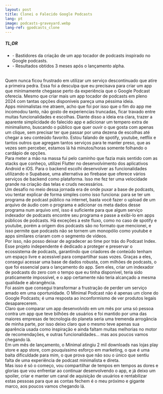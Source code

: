 ```yaml
---
layout: post
title: Clonei o Falecido Google Podcasts
lang: pt
image: podcasts-graveyard.webp
lang-ref: gpodcasts_clone
---
```


##### **TL;DR**

- \- Bastidores da criação de um app tocador de podcasts inspirado no Google
  podcasts.
- \- Resultados obtidos 3 meses após o lançamento alpha.

<br />
Quem nunca ficou frustrado em utilizar um serviço descontinuado que atire a primeira pedra. Essa foi a desculpa que eu precisava para criar um app que minimamente chegasse perto da experiência que o Google Podcast oferecia. Mesmo que criar mais um app tocador de podcasts em pleno 2024 com tantas opções disponíveis pareça uma péssima ideia.

<br />
Apps minimalistas me atraem, acho que foi por isso que o fim do app me incomodou tanto, não gosto de experiencias truncadas, ficar travado entre muitas funcionalidades e escolhas. Diante disso a ideia era clara, trazer a aparente simplicidade do falecido app e adicionar um tempero extra de minimalismo, buscando o público que quer ouvir o que gosta com apenas um clique, sem precisar ter que passar por uma dezena de escolhas até chegar a seu conteúdo favorito. Estou falando de spotify, youtube, netflix e tantos outros que agregam tantos serviços para te manter preso, que as vezes sem perceber, estamos lá há minutos/horas somente folhando o cardápio de opções.

<br />
Para meter a mão na massa fui pelo caminho que fazia mais sentido com as stacks que conheço, utilizei Flutter no desenvolvimento dos aplicativos Android e iOS. Para o backend escolhi desenvolver as funcionalidades utilizando o Supabase, uma alternativa ao firebase que oferece vários serviços de backend como plataforma. Isso me fez ter uma velocidade grande na criação das telas e cruds necessários.

<br />
Um desafio no meio dessa jornada era de onde puxar a base de podcasts, vou tentar explicar de forma simples como isso funciona: para se ter um programa de podcast público na internet, basta você fazer o upload de um arquivo de áudio com o programa e adicionar os meta dados desse programa num arquivo xml, isso é suficiente para que algum serviço indexador de podcasts encontre seu programa e passe a exibi-lo em apps públicos de podcasts. Há exceções a este fluxo, como no caso de spotify e youtube, porém a origem dos podcasts são no formato que mencionei, e isso permite que podcasts não se tornem um monopólio como youtube e apps similares criaram com o segmento de vídeos.

<br />
Por isso, não posso deixar de agradecer ao time por trás do Podcast Index. Esse projeto independente é dedicado a proteger e preservar o ecossistema de podcasts, garantindo que criadores de conteúdo tenham um espaço livre e acessível para compartilhar suas vozes. Graças a eles, consegui acessar uma base de dados robusta, com milhões de podcasts, o que foi essencial para o lançamento do app. Sem eles, criar um indexador de podcasts do zero com o tempo que eu tinha disponível, teria sido praticamente impossível, e o app certamente não teria alcançado a mesma qualidade e abrangência.

<br />
Foi assim que consegui transformar a frustração de perder um serviço amado em uma oportunidade. O Minimal Podcast não é apenas um clone do Google Podcasts; é uma resposta ao inconformismo de ver produtos legais desaparecerem.

<br />
Claro que comparar um app desenvolvido em um mês por uma só pessoa contra um app que teve bilhões de usuários e foi mantido por uma das maiores empresas de tecnologia do planeta seria uma tremenda arrogância de minha parte, por isso deixo claro que o mesmo teve apenas sua aparência usada como inspiração e ainda faltam muitas melhorias no motor de recomendações, e outras funcionalidades… mas aos poucos vamos chegando lá.

<br />
Em um mês de lançamento, o Minimal atingiu 2 mil downloads nas lojas play store e app store, com pouquíssimo esforço em marketing, o que é uma baita dificuldade para mim, o que prova que não sou o único que sentiu falta de uma experiência de podcast minimalista e direta.

<br />
Mas isso é só o começo, vou compartilhar de tempos em tempos as dores e glorias que vou enfrentar ao continuar desenvolvendo o app, e já deixo um spoiler, criar e manter um canal de aquisição de usuários e rentabilizar estas pessoas para que as contas fechem é o meu próximo e gigante marco, aos poucos vamos chegando lá.
